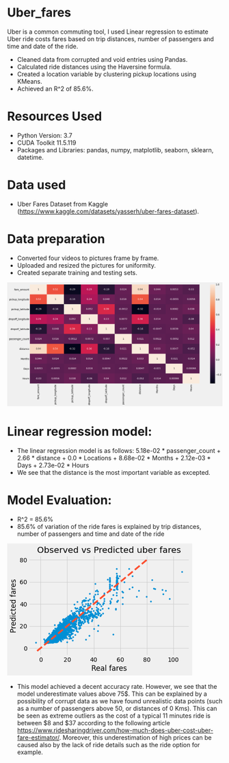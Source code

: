 # Uber_fares

Uber is a common commuting tool, I used Linear regression to estimate Uber ride costs fares based on trip distances, number of passengers and time and date of the ride.

* Cleaned data from corrupted and void entries using Pandas.
* Calculated ride distances using the Haversine formula.
* Created a location variable by clustering pickup locations using KMeans.
* Achieved an R^2 of 85.6%.


# Resources Used
* Python Version: 3.7
* CUDA Toolkit 11.5.119 
* Packages and Libraries: pandas, numpy, matplotlib, seaborn, sklearn, datetime.
# Data used
* Uber Fares Dataset from Kaggle (https://www.kaggle.com/datasets/yasserh/uber-fares-dataset).

# Data preparation
* Converted four videos to pictures frame by frame.
* Uploaded and resized the pictures for uniformity.
* Created separate training and testing sets.

![image 1](https://github.com/YoussefAithaddou/Uber_fares/blob/main/Correlation%20Matrix.png)

# Linear regression model:
* The linear regression model is as follows:  5.18e-02 * passenger_count + 2.66 * distance + 0.0 * Locations + 8.68e-02 * Months + 2.12e-03 * Days + 2.73e-02 * Hours
* We see that the distance is the most important variable as excepted.


# Model Evaluation:
* R^2 = 85.6% 
* 85.6% of variation of the ride fares is explained by trip distances, number of passengers and time and date of the ride 


![image 2](https://github.com/YoussefAithaddou/Uber_fares/blob/main/Regression%20Result.png)

* This model achieved a decent accuracy rate. However, we see that the model underestimate values above 75$. This can be explained by a possibility of corrupt data as we have found unrealistic data points (such as a number of passengers above 50, or distances of 0 Kms). This can be seen as extreme outliers as the cost of a typical 11 minutes ride is between $8 and $37 according to the following article https://www.ridesharingdriver.com/how-much-does-uber-cost-uber-fare-estimator/. Moreover, this underestimation of high prices can be caused also by the lack of ride details such as the ride option for example.

